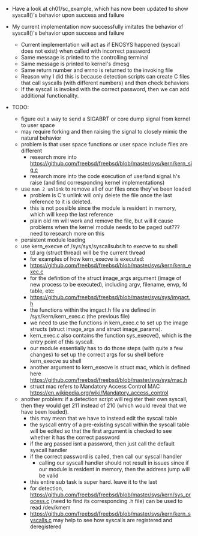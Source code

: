 * Have a look at ch01/sc\_example, which has now been updated to show syscall()'s behavior upon success and failure
* My current implementation now successfully imitates the behavior of syscall()'s behavior upon success and failure
    * Current implementation will act as if ENOSYS happened (syscall does not exist) when called with incorrect password
    * Same message is printed to the controlling terminal
    * Same message is printed to kernel's dmesg
    * Same return number and errno is returned to the invoking file
    * Reason why I did this is because detection scripts can create C files that call syscalls (with different numbers) and then check behaviors
    * If the syscall is invoked with the correct password, then we can add additional functionality.

* TODO:
    * figure out a way to send a SIGABRT or core dump signal from kernel to user space
    * may require forking and then raising the signal to closely mimic the natural behavior
    * problem is that user space functions or user space include files are different
        * research more into https://github.com/freebsd/freebsd/blob/master/sys/kern/kern_sig.c
        * research more into the code execution of userland signal.h's raise (and find corresponding kernel implementations)
    * use `man 2 unlink` to remove all of our files once they've been loaded
        * problem is C's unlink will only delete the file once the last reference to it is deleted.
        * this is not possible since the module is resident in memory, which will keep the last reference
        * plain old rm will work and remove the file, but will it cause problems when the kernel module needs to be paged out??? need to research more on this
    * persistent module loading
    * use kern\_execve of /sys/sys/syscallsubr.h to execve to su shell
        * td arg (struct thread) will be the current thread
        * for examples of how kern\_execve is executed:
        * https://github.com/freebsd/freebsd/blob/master/sys/kern/kern_exec.c
        * for the defintion of the struct image_args argument (image of new process to be executed), including argv, filename, envp, fd table, etc:
        * https://github.com/freebsd/freebsd/blob/master/sys/sys/imgact.h
        * the functions within the imgact.h file are defined in /sys/kern/kern_exec.c (the previous file)
        * we need to use the functions in kern_exec.c to set up the image structs (struct image_args and struct image_params).
        * kern_exec.c also contains the function sys\_execve(), which is the entry point of this syscall.
        * our module essentially has to do those steps (with quite a few changes) to set up the correct args for su shell before kern\_execve su shell
        * another argument to kern\_execve is struct mac, which is defined here https://github.com/freebsd/freebsd/blob/master/sys/sys/mac.h
        * struct mac refers to Mandatory Access Control MAC https://en.wikipedia.org/wiki/Mandatory_access_control
    * another problem: if a detection script will register their own syscall, then they would get 211 instead of 210 (which would reveal that we have been loaded).
        * this may mean that we have to instead edit the syscall table
        * the syscall entry of a pre-existing syscall within the syscall table will be edited so that the first argument is checked to see whether it has the correct password
        * if the arg passed isnt a password, then just call the default syscall handler
        * if the correct password is called, then call our syscall handler
            * calling our syscall handler should not result in issues since if our module is resident in memory, then the address jump will be valid
        * this entire sub task is super hard. leave it to the last
        * for detection, https://github.com/freebsd/freebsd/blob/master/sys/kern/sys_process.c (need to find its corresponding .h file) can be used to read /dev/kmem
        * https://github.com/freebsd/freebsd/blob/master/sys/kern/kern_syscalls.c may help to see how syscalls are registered and deregistered
